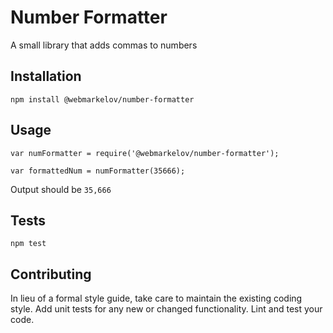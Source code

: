 Number Formatter
=========

A small library that adds commas to numbers

## Installation

  `npm install @webmarkelov/number-formatter`

## Usage

    var numFormatter = require('@webmarkelov/number-formatter');

    var formattedNum = numFormatter(35666);
  
  
  Output should be `35,666`


## Tests

  `npm test`

## Contributing

In lieu of a formal style guide, take care to maintain the existing coding style. Add unit tests for any new or changed functionality. Lint and test your code.